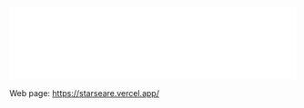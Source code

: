 ![logo - Startseare Security Company](./public/assets/logo.png)

Web page: https://starseare.vercel.app/
